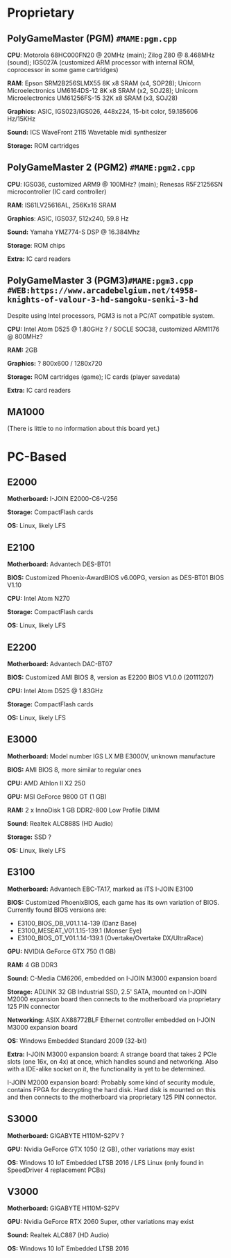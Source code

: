 
# Proprietary
## PolyGameMaster (PGM) `#MAME:pgm.cpp`
**CPU**: Motorola 68HC000FN20 @ 20MHz (main); Zilog Z80 @ 8.468MHz (sound); IGS027A (customized ARM processor with internal ROM, coprocessor in some game cartridges)

**RAM**: Epson SRM2B256SLMX55 8K x8 SRAM (x4, SOP28); Unicorn Microelectronics UM6164DS-12 8K x8 SRAM (x2, SOJ28); Unicorn Microelectronics UM61256FS-15 32K x8 SRAM (x3, SOJ28)

**Graphics:** ASIC, IGS023/IGS026, 448x224, 15-bit color, 59.185606 Hz/15KHz

**Sound:** ICS WaveFront 2115 Wavetable midi synthesizer

**Storage:** ROM cartridges

## PolyGameMaster 2 (PGM2) `#MAME:pgm2.cpp`
**CPU**: IGS036, customized ARM9 @ 100MHz? (main); Renesas R5F21256SN microcontroller (IC card controller)

**RAM**: IS61LV25616AL, 256Kx16 SRAM

**Graphics**: ASIC, IGS037, 512x240, 59.8 Hz

**Sound:** Yamaha YMZ774-S DSP @ 16.384Mhz

**Storage**: ROM chips 

**Extra:** IC card readers
## PolyGameMaster 3 (PGM3)`#MAME:pgm3.cpp #WEB:https://www.arcadebelgium.net/t4958-knights-of-valour-3-hd-sangoku-senki-3-hd`
Despite using Intel processors, PGM3 is not a PC/AT compatible system.

**CPU:** Intel Atom D525 @ 1.80GHz ? / SOCLE SOC38, customized ARM1176 @ 800MHz?

**RAM:** 2GB

**Graphics:** ? 800x600 / 1280x720

**Storage:** ROM cartridges (game); IC cards (player savedata)

**Extra:** IC card readers
## MA1000
(There is little to no information about this board yet.)



# PC-Based
## E2000
**Motherboard:** I-JOIN E2000-C6-V256

**Storage:** CompactFlash cards

**OS:** Linux, likely LFS

## E2100
**Motherboard:** Advantech DES-BT01

**BIOS:** Customized Phoenix-AwardBIOS v6.00PG, version as DES-BT01 BIOS V1.10

**CPU:** Intel Atom N270

**Storage:** CompactFlash cards

**OS:** Linux, likely LFS

## E2200
**Motherboard:** Advantech DAC-BT07

**BIOS:** Customized AMI BIOS 8, version as E2200 BIOS V1.0.0 (20111207)

**CPU:** Intel Atom D525 @ 1.83GHz

**Storage:** CompactFlash cards

**OS:** Linux, likely LFS

## E3000
**Motherboard:** Model number IGS LX MB E3000V, unknown manufacture

**BIOS:** AMI BIOS 8, more similar to regular ones

**CPU:** AMD Athlon II X2 250

**GPU:** MSI GeForce 9800 GT (1 GB)

**RAM:** 2 x InnoDisk 1 GB DDR2-800 Low Profile DIMM

**Sound**: Realtek ALC888S (HD Audio)

**Storage:** SSD ?

**OS:** Linux, likely LFS


## E3100
**Motherboard:** Advantech EBC-TA17, marked as iTS I-JOIN E3100

**BIOS:** Customized PhoenixBIOS, each game has its own variation of BIOS.
Currently found BIOS versions are: 
* E3100_BIOS_DB_V01.1.14-139 (Danz Base)
* E3100_MESEAT_V01.1.15-139.1 (Monser Eye)
* E3100_BIOS_OT_V01.1.14-139.1 (Overtake/Overtake DX/UltraRace)

**GPU:** NVIDIA GeForce GTX 750 (1 GB)

**RAM:** 4 GB DDR3

**Sound:** C-Media CM6206, embedded on I-JOIN M3000 expansion board

**Storage:** ADLINK 32 GB Industrial SSD, 2.5' SATA, mounted on I-JOIN M2000 expansion board then connects to the motherboard via proprietary 125 PIN connector

**Networking:** ASIX AX88772BLF Ethernet controller embedded on I-JOIN M3000 expansion board

**OS:** Windows Embedded Standard 2009 (32-bit)

**Extra:**
 I-JOIN M3000 expansion board: A strange board that takes 2 PCIe slots (one 16x, on 4x) at once, which handles sound and networking. Also with a IDE-alike socket on it, the functionality is yet to be determined.
 
 I-JOIN M2000 expansion board: Probably some kind of security module, contains FPGA for decrypting the hard disk. Hard disk is mounted on this and then connects to the motherboard via proprietary 125 PIN connector.

## S3000
**Motherboard:** GIGABYTE H110M-S2PV ?

**GPU:** Nvidia GeForce GTX 1050 (2 GB), other variations may exist

**OS:** Windows 10 IoT Embedded LTSB 2016 / LFS Linux (only found in SpeedDriver 4 replacement PCBs)

## V3000
**Motherboard:** GIGABYTE H110M-S2PV

**GPU:** Nvidia GeForce RTX 2060 Super, other variations may exist

**Sound:** Realtek ALC887 (HD Audio)

**OS:** Windows 10 IoT Embedded LTSB 2016
